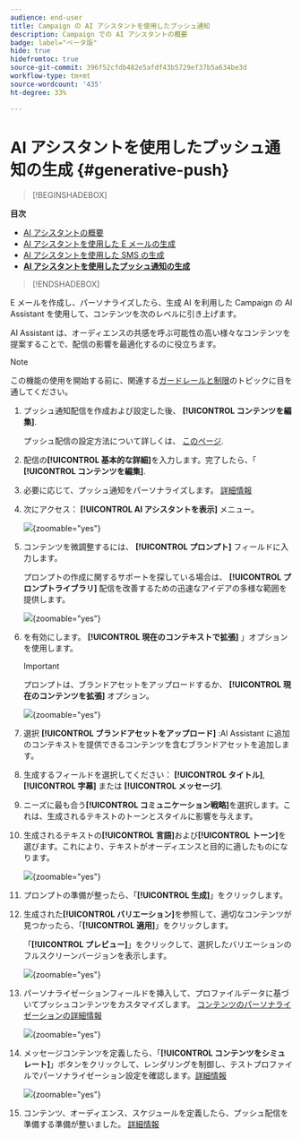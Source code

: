 ```yaml
---
audience: end-user
title: Campaign の AI アシスタントを使用したプッシュ通知
description: Campaign での AI アシスタントの概要
badge: label="ベータ版"
hide: true
hidefromtoc: true
source-git-commit: 396f52cfdb482e5afdf43b5729ef37b5a634be3d
workflow-type: tm+mt
source-wordcount: '435'
ht-degree: 33%

---
```


# AI アシスタントを使用したプッシュ通知の生成 {#generative-push}

>[!BEGINSHADEBOX]

**目次**

* [AI アシスタントの概要](generative-gs.md)
* [AI アシスタントを使用した E メールの生成](generative-content.md)
* [AI アシスタントを使用した SMS の生成](generative-sms.md)
* **[AI アシスタントを使用したプッシュ通知の生成](generative-push.md)**

>[!ENDSHADEBOX]

E メールを作成し、パーソナライズしたら、生成 AI を利用した Campaign の AI Assistant を使用して、コンテンツを次のレベルに引き上げます。

AI Assistant は、オーディエンスの共感を呼ぶ可能性の高い様々なコンテンツを提案することで、配信の影響を最適化するのに役立ちます。

>[!NOTE]
>
>この機能の使用を開始する前に、関連する[ガードレールと制限](generative-gs.md#guardrails-and-limitations)のトピックに目を通してください。

1. プッシュ通知配信を作成および設定した後、 **[!UICONTROL コンテンツを編集]**.

   プッシュ配信の設定方法について詳しくは、 [このページ](../push/create-push.md).

1. 配信の&#x200B;**[!UICONTROL 基本的な詳細]**&#x200B;を入力します。完了したら、「 **[!UICONTROL コンテンツを編集]**.

1. 必要に応じて、プッシュ通知をパーソナライズします。 [詳細情報](../push/content-push.md)

1. 次にアクセス： **[!UICONTROL AI アシスタントを表示]** メニュー。

   ![](assets/push-genai-1.png){zoomable=&quot;yes&quot;}

1. コンテンツを微調整するには、 **[!UICONTROL プロンプト]** フィールドに入力します。

   プロンプトの作成に関するサポートを探している場合は、 **[!UICONTROL プロンプトライブラリ]** 配信を改善するための迅速なアイデアの多様な範囲を提供します。

   ![](assets/push-genai-2.png){zoomable=&quot;yes&quot;}

1. を有効にします。 **[!UICONTROL 現在のコンテキストで拡張]** 」オプションを使用します。

   >[!IMPORTANT]
   >
   > プロンプトは、ブランドアセットをアップロードするか、 **[!UICONTROL 現在のコンテンツを拡張]** オプション。

   ![](assets/push-genai-3.png){zoomable=&quot;yes&quot;}

1. 選択 **[!UICONTROL ブランドアセットをアップロード]** :AI Assistant に追加のコンテキストを提供できるコンテンツを含むブランドアセットを追加します。

1. 生成するフィールドを選択してください： **[!UICONTROL タイトル]**, **[!UICONTROL 字幕]** または **[!UICONTROL メッセージ]**.

1. ニーズに最も合う&#x200B;**[!UICONTROL コミュニケーション戦略]**&#x200B;を選択します。これは、生成されるテキストのトーンとスタイルに影響を与えます。

1. 生成されるテキストの&#x200B;**[!UICONTROL 言語]**&#x200B;および&#x200B;**[!UICONTROL トーン]**&#x200B;を選びます。これにより、テキストがオーディエンスと目的に適したものになります。

   ![](assets/push-genai-4.png){zoomable=&quot;yes&quot;}

1. プロンプトの準備が整ったら、「**[!UICONTROL 生成]**」をクリックします。

1. 生成された&#x200B;**[!UICONTROL バリエーション]**&#x200B;を参照して、適切なコンテンツが見つかったら、「**[!UICONTROL 適用]**」をクリックします。

   「**[!UICONTROL プレビュー]**」をクリックして、選択したバリエーションのフルスクリーンバージョンを表示します。

   ![](assets/push-genai-5.png){zoomable=&quot;yes&quot;}

1. パーソナライゼーションフィールドを挿入して、プロファイルデータに基づいてプッシュコンテンツをカスタマイズします。 [コンテンツのパーソナライゼーションの詳細情報](../personalization/personalize.md)

   ![](assets/push-genai-6.png){zoomable=&quot;yes&quot;}

1. メッセージコンテンツを定義したら、「**[!UICONTROL コンテンツをシミュレート]**」ボタンをクリックして、レンダリングを制御し、テストプロファイルでパーソナライゼーション設定を確認します。[詳細情報](../preview-test/preview-content.md)

   ![](assets/push-genai-7.png){zoomable=&quot;yes&quot;}

1. コンテンツ、オーディエンス、スケジュールを定義したら、プッシュ配信を準備する準備が整いました。 [詳細情報](../monitor/prepare-send.md)

